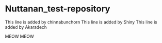 # Nuttanan_test-repository
This line is added by chinnabunchorn
This line is added by Shiny
This line is added by Akaradech

MEOW MEOW